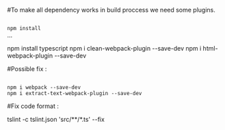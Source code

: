 #To make all dependency works in build proccess we need some plugins.

<code>
npm install
</code>
...

npm install typescript
npm i clean-webpack-plugin --save-dev
npm i html-webpack-plugin --save-dev

#Possible fix : 

<code>
npm i webpack --save-dev
npm i extract-text-webpack-plugin --save-dev
</code>

#Fix code format : 

tslint -c tslint.json 'src/**/*.ts' --fix
